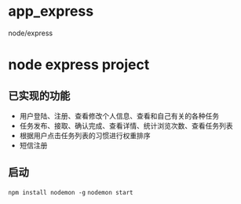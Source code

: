 # app_express
node/express
# node express project
## 已实现的功能
* 用户登陆、注册、查看修改个人信息、查看和自己有关的各种任务
* 任务发布、接取、确认完成、查看详情、统计浏览次数、查看任务列表
* 根据用户点击任务列表的习惯进行权重排序
* 短信注册
## 启动
`npm install nodemon -g`
`nodemon start`
